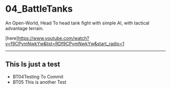 # 04_BattleTanks
An Open-World, Head To head tank fight with simple AI, with tactical advantage terrain.

[here]https://www.youtube.com/watch?v=f9CPymNwkYw&list=RDf9CPymNwkYw&start_radio=1

---

## This Is just a test
* BT04Testing To Commit 
* BT05 This is another Test

